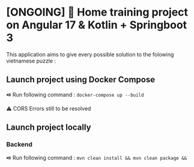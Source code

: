 # [ONGOING] 🏡 Home training project on Angular 17 & Kotlin + Springboot 3

This application aims to give every possible solution to the folowing vietnamese puzzle : 



## Launch project using Docker Compose

⏯️ Run following command : 
`docker-compose up --build`

⚠️ CORS Errors still to be resolved


## Launch project locally

### Backend

⏯️ Run following command : 
`mvn clean install && mvn clean package && `


